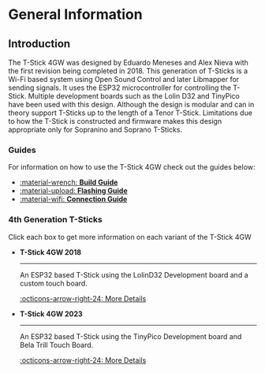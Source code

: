 # General Information

## Introduction

The T-Stick 4GW was designed by Eduardo Meneses and Alex Nieva with the first revision being completed in 2018. This generation of T-Sticks is a Wi-Fi based system using Open Sound Control and later Libmapper for sending signals. It uses the ESP32 microcontroller for controlling the T-Stick. Multiple development boards such as the Lolin D32 and TinyPico have been used with this design. Although the design is modular and can in theory support T-Sticks up to the length of a Tenor T-Stick. Limitations due to how the T-Stick is constructed and firmware makes this design appropriate only for Sopranino and Soprano T-Sticks.

### Guides
For information on how to use the T-Stick 4GW check out the guides below:
<div class="grid cards" markdown>

- [:material-wrench: __Build Guide__](./build-guide.md)
- [:material-upload: __Flashing Guide__](./flashing-guide.md)
- [:material-wifi: __Connection Guide__](./connection-guide.md)
</div>

### 4th Generation T-Sticks
Click each box to get more information on each variant of the T-Stick 4GW

<div class="grid cards" markdown>

- __T-Stick 4GW 2018__ 

    ---

    An ESP32 based T-Stick using the LolinD32 Development board and a custom touch board.

    [:octicons-arrow-right-24: More Details](./specs_4gw_2018.md)

- __T-Stick 4GW 2023__ 

    ---

    An ESP32 based T-Stick using the TinyPico Development board and Bela Trill Touch Board.

    [:octicons-arrow-right-24: More Details](./specs_4gw_2021.md)

</div>